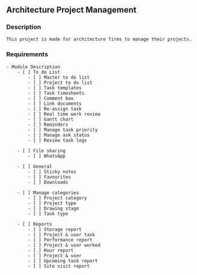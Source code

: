 #
## Architecture Project Management

### Description
	This project is made for architecture firms to manage their projects.

### Requirements

	- Module Description
		- [ ] To do List
			- [ ] Master to do list
			- [ ] Project to do list
			- [ ] Task templates
			- [ ] Task timesheets
			- [ ] Comment box
			- [ ] Link documents
			- [ ] Re-assign task
			- [ ] Real time work review
			- [ ] Gantt chart
			- [ ] Reminders
			- [ ] Manage task priority 	
			- [ ] Manage ask status
			- [ ] Review task logs
		
		- [ ] File sharing
			- [ ] WhatsApp

		- [ ] General
			- [ ] Sticky notes
			- [ ] Favourites
			- [ ] Downloads

		- [ ] Manage categories
			- [ ] Project category
			- [ ] Project type
			- [ ] Drawing stage
			- [ ] Task type

		- [ ] Reports
			- [ ] Storage report
			- [ ] Project & user task
			- [ ] Performance report
			- [ ] Project & user worked
			- [ ] Hour report
			- [ ] Project & user
			- [ ] Upcoming task report
			- [ ] Site visit report
